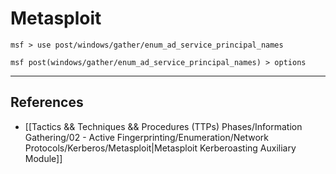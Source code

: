 # Metasploit

```
msf > use post/windows/gather/enum_ad_service_principal_names

msf post(windows/gather/enum_ad_service_principal_names) > options
```


---
## References

- [[Tactics && Techniques && Procedures (TTPs) Phases/Information Gathering/02 - Active Fingerprinting/Enumeration/Network Protocols/Kerberos/Metasploit|Metasploit Kerberoasting Auxiliary Module]]